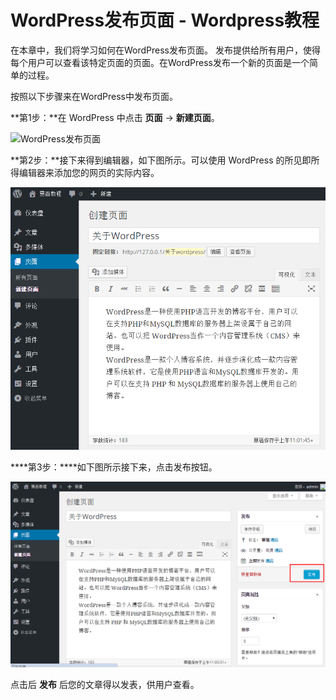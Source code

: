 # WordPress发布页面 - Wordpress教程

在本章中，我们将学习如何在WordPress发布页面。 发布提供给所有用户，使得每个用户可以查看该特定页面的页面。在WordPress发布一个新的页面是一个简单的过程。

按照以下步骤来在WordPress中发布页面。

**第1步：**在 WordPress 中点击 **页面** -&gt; **新建页面**。

![WordPress发布页面](../img/1-1510241UP4354.png "WordPress发布页面")

**第2步：**接下来得到编辑器，如下图所示。可以使用 WordPress 的所见即所得编辑器来添加您的网页的实际内容。

![](../img/1-1510241Z34N51.png)

****第3步：****如下图所示接下来，点击发布按钮。

![](../img/1-1510241Z139222.png)

点击后 **发布** 后您的文章得以发表，供用户查看。

 